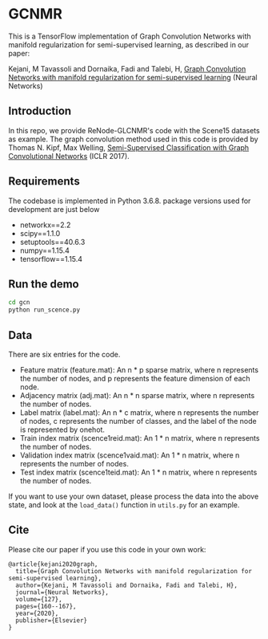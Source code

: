 # GCNMR
This is a TensorFlow implementation of Graph Convolution Networks with manifold regularization for semi-supervised learning, as described in our paper:
 
Kejani, M Tavassoli and Dornaika, Fadi and Talebi, H, [Graph Convolution Networks with manifold regularization for semi-supervised learning](https://www.sciencedirect.com/science/article/abs/pii/S0893608020301362) (Neural Networks)


## Introduction

In this repo, we provide ReNode-GLCNMR's code with the Scene15 datasets as example. The graph convolution method used in this code is provided by Thomas N. Kipf, Max Welling, [Semi-Supervised Classification with Graph Convolutional Networks](http://arxiv.org/abs/1609.02907) (ICLR 2017).

## Requirements
The codebase is implemented in Python 3.6.8. package versions used for development are just below
* networkx==2.2
* scipy==1.1.0
* setuptools==40.6.3
* numpy==1.15.4
* tensorflow==1.15.4
## Run the demo
```bash
cd gcn
python run_scence.py
```

## Data

There are six entries for the code.
* Feature matrix (feature.mat): An n * p sparse matrix, where n represents the number of nodes, and p represents the feature dimension of each node.
* Adjacency matrix (adj.mat): An n * n sparse matrix, where n represents the number of nodes.
* Label matrix (label.mat): An n * c matrix, where n represents the number of nodes, c represents the number of classes, and the label of the node is represented by onehot.
* Train index matrix (scence1reid.mat): An 1 * n matrix, where n represents the number of nodes.
* Validation index matrix (scence1vaid.mat): An 1 * n matrix, where n represents the number of nodes.
* Test index matrix (scence1teid.mat): An 1 * n matrix, where n represents the number of nodes.


If you want to use your own dataset, please process the data into the above state, and look at the `load_data()` function in `utils.py` for an example.


## Cite

Please cite our paper if you use this code in your own work:

```
@article{kejani2020graph,
  title={Graph Convolution Networks with manifold regularization for semi-supervised learning},
  author={Kejani, M Tavassoli and Dornaika, Fadi and Talebi, H},
  journal={Neural Networks},
  volume={127},
  pages={160--167},
  year={2020},
  publisher={Elsevier}
}
```
